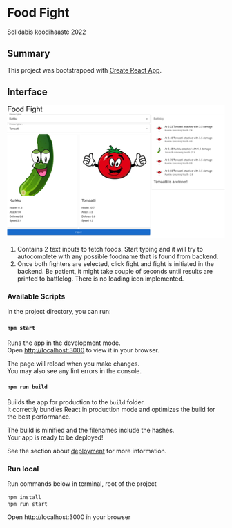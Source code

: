 # Food Fight

Solidabis koodihaaste 2022

## Summary
This project was bootstrapped with [Create React App](https://github.com/facebook/create-react-app).

## Interface
![Interface](doc/foodFight-ui.png)

1. Contains 2 text inputs to fetch foods. Start typing and it will try to autocomplete with any possible foodname that is found from backend. 
2. Once both fighters are selected, click fight and fight is initiated in the backend. Be patient, it might take couple of seconds until results are printed to battlelog. There is no loading icon implemented.


### Available Scripts

In the project directory, you can run:

#### `npm start`

Runs the app in the development mode.\
Open [http://localhost:3000](http://localhost:3000) to view it in your browser.

The page will reload when you make changes.\
You may also see any lint errors in the console.

#### `npm run build`

Builds the app for production to the `build` folder.\
It correctly bundles React in production mode and optimizes the build for the best performance.

The build is minified and the filenames include the hashes.\
Your app is ready to be deployed!

See the section about [deployment](https://facebook.github.io/create-react-app/docs/deployment) for more information.

### Run local
Run commands below in terminal, root of the project
```
npm install
npm run start
```
Open http://localhost:3000 in your browser